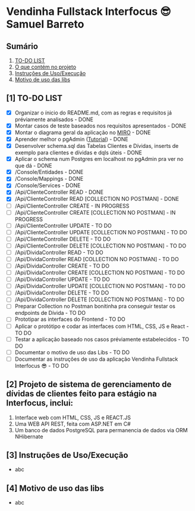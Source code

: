 # Vendinha Fullstack Interfocus 😎 Samuel Barreto

## Sumário

1. [TO-DO LIST](#1-to-do-list)
2. [O que contém no projeto](#2-projeto-de-sistema-de-gerenciamento-de-dívidas-de-clientes-feito-para-estágio-na-interfocus-inclui)
3. [Instruções de Uso/Execução](#3-instruções-de-usoexecução)
4. [Motivo de uso das libs](#4-motivo-de-uso-das-libs)

## [1] TO-DO LIST

* [X] Organizar o ínicio do README.md, com as regras e requisitos já préviamente analisados - DONE
* [X] Montar casos de teste baseados nos requisitos apresentados - DONE
* [X] Montar o diagrama geral da aplicação no [MIRO](https://miro.com/pt/mapeamento-processos/) - DONE
* [X] Aprender melhor o pgAdmin ([Tutorial](https://www.youtube.com/watch?v=WFT5MaZN6g4&ab_channel=DatabaseStar)) - DONE
* [X] Desenvolver schema.sql das Tabelas Clientes e Dívidas, inserts de exemplo para clientes e dívidas e dqls úteis - DONE
* [X] Aplicar o schema num Postgres em localhost no pgAdmin pra ver no que dá - DONE
* [X] /Console/Entidades - DONE
* [X] /Console/Mappings - DONE
* [X] /Console/Services - DONE
* [X] /Api/ClienteController READ - DONE
* [X] /Api/ClienteController READ [COLLECTION NO POSTMAN] - DONE
* [ ] /Api/ClienteController CREATE - IN PROGRESS
* [ ] /Api/ClienteController CREATE [COLLECTION NO POSTMAN] - IN PROGRESS
* [ ] /Api/ClienteController UPDATE - TO DO
* [ ] /Api/ClienteController UPDATE [COLLECTION NO POSTMAN] - TO DO
* [ ] /Api/ClienteController DELETE - TO DO
* [ ] /Api/ClienteController DELETE [COLLECTION NO POSTMAN] - TO DO
* [ ] /Api/DividaController READ - TO DO
* [ ] /Api/DividaController READ [COLLECTION NO POSTMAN] - TO DO
* [ ] /Api/DividaController CREATE - TO DO
* [ ] /Api/DividaController CREATE [COLLECTION NO POSTMAN] - TO DO
* [ ] /Api/DividaController UPDATE - TO DO
* [ ] /Api/DividaController UPDATE [COLLECTION NO POSTMAN] - TO DO
* [ ] /Api/DividaController DELETE - TO DO
* [ ] /Api/DividaController DELETE [COLLECTION NO POSTMAN] - TO DO
* [ ] Preparar Collection no Postman bonitinha pra conseguir testar os endpoints de Dívida - TO DO
* [ ] Prototipar as interfaces do Frontend - TO DO
* [ ] Aplicar o protótipo e codar as interfaces com HTML, CSS, JS e React - TO DO
* [ ] Testar a aplicação baseado nos casos préviamente estabelecidos - TO DO
* [ ] Documentar o motivo de uso das Libs - TO DO
* [ ] Documentar as instruções de uso da aplicação Vendinha Fullstack Interfocus 😎 - TO DO

## [2] Projeto de sistema de gerenciamento de dívidas de clientes feito para estágio na Interfocus, inclui:

1. Interface web com HTML, CSS, JS e REACT.JS
2. Uma WEB API REST, feita com ASP.NET em C#
3. Um banco de dados PostgreSQL para permanencia de dados via ORM NHibernate

## [3] Instruções de Uso/Execução

* abc

## [4] Motivo de uso das libs

* abc
